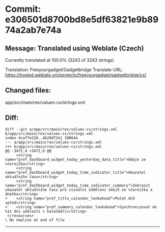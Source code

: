 # Commit: e306501d8700bd8e5df63821e9b8974a2ab7e74a
## Message: Translated using Weblate (Czech)

Currently translated at 100.0% (3243 of 3243 strings)

Translation: Freeyourgadget/Gadgetbridge
Translate-URL: https://hosted.weblate.org/projects/freeyourgadget/gadgetbridge/cs/
## Changed files:
app/src/main/res/values-cs/strings.xml

## Diff:
```
diff --git a/app/src/main/res/values-cs/strings.xml b/app/src/main/res/values-cs/strings.xml
index 4caf7e210..4b29d72e1 100644
--- a/app/src/main/res/values-cs/strings.xml
+++ b/app/src/main/res/values-cs/strings.xml
@@ -3472,4 +3472,6 @@
     <string name="pref_dashboard_widget_today_yesterday_data_title">Údaje ze včerejška</string>
     <string name="pref_dashboard_widget_today_time_indicator_title">Ukazatel aktuálního času</string>
     <string name="pref_dashboard_widget_today_time_indicator_summary">Zobrazit ukazatel aktuálního času pro vizuální oddělení údajů ze včerejška a dneška</string>
+    <string name="pref_title_calendar_lookahead">Počet dnů vpřed</string>
+    <string name="pref_summary_calendar_lookahead">Synchronizovat do %1s dní událostí v kalendáři</string>
 </resources>
\ No newline at end of file
```
-----------------------------------
